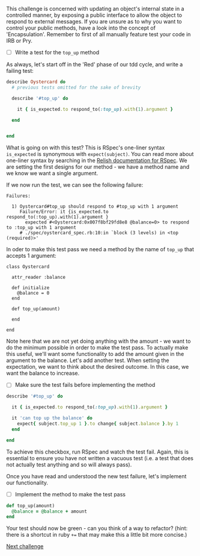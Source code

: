 This challenge is concerned with updating an object's internal state in a controlled manner, by exposing a public interface to allow the object to respond to external messages. If you are unsure as to why you want to control your public methods, have a look into the concept of 'Encapsulation'. Remember to first of all manually feature test your code in IRB or Pry.

- [ ] Write a test for the `top_up` method

As always, let's start off in the 'Red' phase of our tdd cycle, and write a failing test:

``` ruby
describe Oystercard do
  # previous tests omitted for the sake of brevity

  describe '#top_up' do

    it { is_expected.to respond_to(:top_up).with(1).argument }

  end


end
```

What is going on with this test? This is RSpec's one-liner syntax `is_expected` is synonymous with `expect(subject)`. You can read more about one-liner syntax by searching in the [Relish documentation for RSpec](https://www.relishapp.com/rspec). We are setting the first designs for our method - we have a method name and we know we want a single argument.

If we now run the test, we can see the following failure:

```
Failures:

  1) Oystercard#top_up should respond to #top_up with 1 argument
     Failure/Error: it {is_expected.to respond_to(:top_up).with(1).argument }
       expected #<Oystercard:0x007f8bf29fd8e8 @balance=0> to respond to :top_up with 1 argument
     # ./spec/oystercard_spec.rb:10:in `block (3 levels) in <top (required)>'
```
In oder to make this test pass we need a method by the name of `top_up` that accepts 1 argument:

```
class Oystercard

  attr_reader :balance

  def initialize
    @balance = 0
  end

  def top_up(amount)

  end

end
```
Note here that we are not yet doing anything with the amount - we want to do the minimum possible in order to make the test pass. To actually make this useful, we'll want some functionality to add the amount given in the argument to the balance. Let's add another test. When setting the expectation, we want to think about the desired outcome. In this case, we want the balance to increase.

- [ ] Make sure the test fails before implementing the method

``` ruby
describe '#top_up' do

  it { is_expected.to respond_to(:top_up).with(1).argument }

  it 'can top up the balance' do
    expect{ subject.top_up 1 }.to change{ subject.balance }.by 1
  end

end
```


To achieve this checkbox, run RSpec and watch the test fail. Again, this is essential to ensure you have not written a vacuous test (i.e. a test that does not actually test anything and so will always pass).

Once you have read and understood the new test failure, let's implement our functionality.

- [ ] Implement the method to make the test pass


``` ruby
def top_up(amount)
  @balance = @balance + amount
end

```

Your test should now be green - can you think of a way to refactor? (hint: there is a shortcut in ruby `+=` that may make this a little bit more concise.)

[Next challenge](../README%20Files/06_maximum_balance.md)
